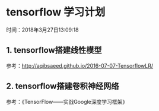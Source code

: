 # tensorflow 学习计划

时间：2018年3月27日13:09:18

## 1. tensorflow搭建线性模型

参考：http://aqibsaeed.github.io/2016-07-07-TensorflowLR/

## 2. tensorflow搭建卷积神经网络

参考：《TensorFlow——实战Google深度学习框架》



